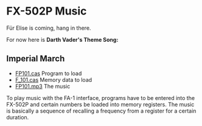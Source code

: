 # FX-502P Music

Für Elise is coming, hang in there.

For now here is **Darth Vader's Theme Song:**

## Imperial March

* [FP101.cas](Imperial_March.FP101.cas?plain=1) Program to load
* [F_101.cas](Imperial_March.F_101.cas?plain=1) Memory data to load
* [FP101.mp3](FP101.mp3) The music

To play music with the FA-1 interface, programs have to be entered
into the FX-502P and certain numbers be loaded into memory registers.
The music is basically a sequence of recalling a frequency from a
register for a certain duration.
